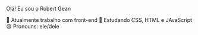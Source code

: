 Olá! Eu sou o Robert Gean

 🔭 Atualmente trabalho com front-end
 🌱 Estudando CSS, HTML e JAvaScript
 😄 Pronouns: ele/dele


